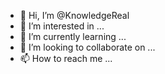 - 👋 Hi, I’m @KnowledgeReal
- 👀 I’m interested in ...
- 🌱 I’m currently learning ...
- 💞️ I’m looking to collaborate on ...
- 📫 How to reach me ...

<!---
KnowledgeReal/KnowledgeReal is a ✨ special ✨ repository because its `README.md` (this file) appears on your GitHub profile.
You can click the Preview link to take a look at your changes.
--->
